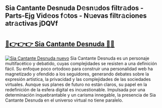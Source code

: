 ## Sia Cantante Desnuda D𝚎sn𝚞dos filtr𝚊dos - Parts-Ejg Vid𝚎os f𝚘tos - N𝚞evas filtr𝚊ciones atr𝚊ctivas jDQVf

# <h2><a href="http://mb7c6rj.tromn.icu/?c=Sia+Cantante+Desnuda">🔗👉👉👉 Sia Cantante Desnuda 🔗🔗</a></h2>

[![Sia Cantante Desnuda nuevo](https://i.imgur.com/pEAQMta.gif)](http://mb7c6rj.tromn.icu/?c=Sia+Cantante+Desnuda)
Sia Cantante Desnuda es un personaje multifacético y debatido, cuyas complejidades se resisten a una definición fácil.  Su enfoque poco ortodoxo para construir una personalidad web ha magnetizado y ofendido a los seguidores, generando debates sobre la expresión artística, la privacidad y las complejidades de las sociedades virtuales. Aunque sus planes de futuro no están claros, su papel en la redefinición de la esfera digital es incuestionable. Impulsada por una determinación inquebrantable y un carisma innegable, la presencia de Sia Cantante Desnuda en el universo virtual no tiene paralelo.
